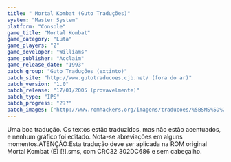 ```yaml
---
title: " Mortal Kombat (Guto Traduções)"
system: "Master System"
platform: "Console"
game_title: "Mortal Kombat"
game_category: "Luta"
game_players: "2"
game_developer: "Williams"
game_publisher: "Acclaim"
game_release_date: "1993"
patch_group: "Guto Traduções (extinto)"
patch_site: "http://www.gutotraducoes.cjb.net/ (fora do ar)"
patch_version: "1.0"
patch_release: "17/01/2005 (provavelmente)"
patch_type: "IPS"
patch_progress: "???"
patch_images: ["http://www.romhackers.org/imagens/traducoes/%5BSMS%5D%20Mortal%20Kombat%20-%20Guto%20Tradu%C3%A7%C3%B5es%20-%201.png","http://www.romhackers.org/imagens/traducoes/%5BSMS%5D%20Mortal%20Kombat%20-%20Guto%20Tradu%C3%A7%C3%B5es%20-%202.png","http://www.romhackers.org/imagens/traducoes/%5BSMS%5D%20Mortal%20Kombat%20-%20Guto%20Tradu%C3%A7%C3%B5es%20-%203.png"]
---
```

Uma boa tradução. Os textos estão traduzidos, mas não estão acentuados, e nenhum gráfico foi editado. Nota-se abreviações em alguns momentos.ATENÇÃO:Esta tradução deve ser aplicada na ROM original Mortal Kombat (E) [!].sms, com CRC32 302DC686 e sem cabeçalho.